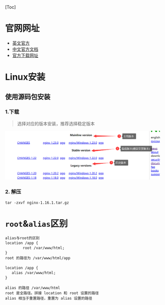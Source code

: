 [Toc]

# 官网网址

- [英文官方](http://nginx.org/)
- [中文官方文档](https://www.nginx.cn/doc/)
- [官方下载网址](http://nginx.org/en/download.html)

# Linux安装

## 使用源码包安装

### 1.下载

> 选择对应的版本安装，推荐选择稳定版本

![image-20220622102727787](images/image-20220622102727787.png)

### 2. 解压

```
tar -zxvf nginx-1.16.1.tar.gz
```

# `root`&`alias`区别

```
alias与root的区别
location /app {
        root /var/www/html;
}
root 的路径为 /var/www/html/app

location /app {
   alias /var/www/html;
}

alias 的路径 /var/www/html
root 是全路径。拼接 location 和 root 设置的路径
alias 相当于重置路径，重置为 alias 设置的路径
```

